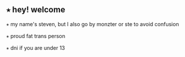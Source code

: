 ## ⭒ hey! welcome

⭒ my name's steven, but I also go by monzter or ste to avoid confusion

⭒ proud fat trans person

⭒ dni if you are under 13
